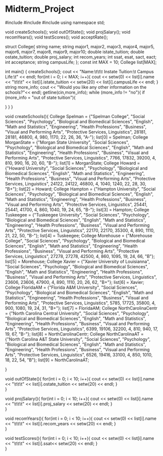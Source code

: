 # Midterm_Project
#include <iostream>
#include <string>
#include <iomanip>
using namespace std;

void createSchools();
void outOfState();
void projSalary();
void recomYears();
void testScores();
void acceptRate();


struct College{
 string name;
 string major1, major2, major3, major4, major5, major6, major7, major8, major9, major10;
 double istate_tuition;
 double ostate_tuition;
 double proj_salary;
 int recom_years;
 int ssat, esat, sact, eact;
 int acceptance;
 string campusLife;
};
const int MAX = 10;
College list[MAX];

int main() {
 createSchools();
 cout << "Name:\t\t\t Instate Tuition:\t Campus Life:\t" << endl;
 for(int i = 0; i < MAX; i++){
  cout << setw(0) << list[i].name << "\t\t\t" << list[i].istate_tuition << setw(20) << list[i].campusLife << endl;
 }
 string more_info;
 cout << "Would you like any other information on the schools?"<< endl;
 getline(cin,more_info);
 while (more_info != "no"){
  if (more_info = "out of state tuition"){
  
  }
 }
}

void createSchools(){
 College Spelman = {"Spelman College", "Social Sciences", "Psychology", "Biological and Biomedical Sciences", "English", "Math and Statistics", "Engineering", "Health Professions", "Business", "Visual and Performing Arts", "Protective Services, Linguistics", 28181, 28181, 46800, 4, 980, 1170, 22, 26, 36, "A-"};
 list[0] = Spelman;
 College MorganState = {"Morgan State University", "Social Sciences", "Psychology", "Biological and Biomedical Sciences", "English", "Math and Statistics", "Engineering", "Health Professions", "Business", "Visual and Performing Arts", "Protective Services, Linguistics", 7766, 17832, 39200, 4, 810, 990, 16, 20, 60, "B-"};
 list[1] = MorganState;
 College Howard = {"Howard University", "Social Sciences", "Psychology", "Biological and Biomedical Sciences", "English", "Math and Statistics", "Engineering", "Health Professions", "Business", "Visual and Performing Arts", "Protective Services, Linguistics", 24122, 24122, 46800, 4, 1040, 1240, 22, 28, 30, "B+"};
 list[2] = Howard;
 College Hampton = {"Hampton University", "Social Sciences", "Psychology", "Biological and Biomedical Sciences", "English", "Math and Statistics", "Engineering", "Health Professions", "Business", "Visual and Performing Arts", "Protective Services, Linguistics", 25441, 25441, 41700, 4, 860, 1040, 19, 24, 65, "B-"};
 list[3] = Hampton;
 College Tuskeegee = {"Tuskeegee University", "Social Sciences", "Psychology", "Biological and Biomedical Sciences", "English", "Math and Statistics", "Engineering", "Health Professions", "Business", "Visual and Performing Arts", "Protective Services, Linguistics", 22170, 22170, 35300, 4, 890, 1110, 21, 22, 50, "B-"};
 list[4] = Tuskeegee;
 College Morehouse = {"Morehouse College", "Social Sciences", "Psychology", "Biological and Biomedical Sciences", "English", "Math and Statistics", "Engineering", "Health Professions", "Business", "Visual and Performing Arts", "Protective Services, Linguistics", 27278, 27278, 42500, 4, 860, 1095, 19, 24, 66, "B"};
 list[5] = Morehouse;
 College Xavier = {"Xavier University of Louisianna", "Social Sciences", "Psychology", "Biological and Biomedical Sciences", "English", "Math and Statistics", "Engineering", "Health Professions", "Business", "Visual and Performing Arts", "Protective Services, Linguistics", 23606, 23606, 47900, 4, 890, 1110, 20, 26, 62, "B+"};
 list[6] = Xavier;
 College FloridaAM = {"Florida A&M University", "Social Sciences", "Psychology", "Biological and Biomedical Sciences", "English", "Math and Statistics", "Engineering", "Health Professions", "Business", "Visual and Performing Arts", "Protective Services, Linguistics", 5785, 17725, 35800, 4, 900, 1080, 19, 24, 31, "B+"};
 list[7] = FloridaAM;
 College NorthCarolinaCentr = {"North Carolina Central University", "Social Sciences", "Psychology", "Biological and Biomedical Sciences", "English", "Math and Statistics", "Engineering", "Health Professions", "Business", "Visual and Performing Arts", "Protective Services, Linguistics", 6399, 19106, 32200, 4, 810, 940, 17, 19, 67, "B-"};
 list[8] = NorthCarolinaCentr;
 College NorthCarolinaAT = {"North Carolina A&T State University", "Social Sciences", "Psychology", "Biological and Biomedical Sciences", "English", "Math and Statistics", "Engineering", "Health Professions", "Business", "Visual and Performing Arts", "Protective Services, Linguistics", 6526, 19416, 33100, 4, 850, 1010, 18, 22, 54, "B"};
 list[9] = NorthCarolinaAT;

}

void outOfState(){
for(int i = 0; i < 10; i++){
   cout << setw(0) << list[i].name << "\t\t\t" << list[i].ostate_tuition << setw(20) << endl;
   }  
}

void projSalary(){
for(int i = 0; i < 10; i++){
   cout << setw(0) << list[i].name << "\t\t\t" << list[i].proj_salary << setw(20) << endl;
   }  
}

void recomYears(){
for(int i = 0; i < 10; i++){
   cout << setw(0) << list[i].name << "\t\t\t" << list[i].recom_years << setw(20) << endl;
   }  
}

void testScores(){
for(int i = 0; i < 10; i++){
   cout << setw(0) << list[i].name << "\t\t\t" << list[i].ssat<< setw(20) << endl;
   }  
}
